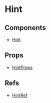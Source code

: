 # Hint

## Components

- [Hint](variables/Hint.md)

## Props

- [HintProps](interfaces/HintProps.md)

## Refs

- [HintRef](interfaces/HintRef.md)
